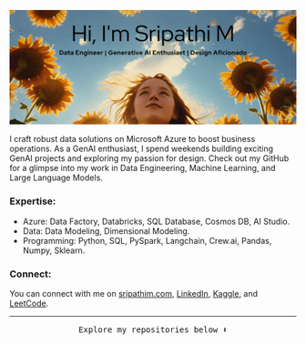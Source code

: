 <p align="center">
  <img src="sripathi_data_engineer_header_img_1.png" alt="Sripathi Data Engineer Header Image">
</p>

I craft robust data solutions on Microsoft Azure to boost business operations. As a GenAI enthusiast, I spend weekends building exciting GenAI projects and exploring my passion for design. Check out my GitHub for a glimpse into my work in Data Engineering, Machine Learning, and Large Language Models.

### Expertise:

- Azure: Data Factory, Databricks, SQL Database, Cosmos DB, AI Studio.
- Data: Data Modeling, Dimensional Modeling.
- Programming: Python, SQL, PySpark, Langchain, Crew.ai, Pandas, Numpy, Sklearn.

### Connect:
You can connect with me on [sripathim.com](https://sripathim.com/), [LinkedIn](https://www.linkedin.com/in/sripathi-mohanasundaram/), [Kaggle](https://www.kaggle.com/microize), and [LeetCode](https://www.leetcode.com/3sripathi).

---

<p align="center"><samp>Explore my repositories below ⬇️</samp></p>
